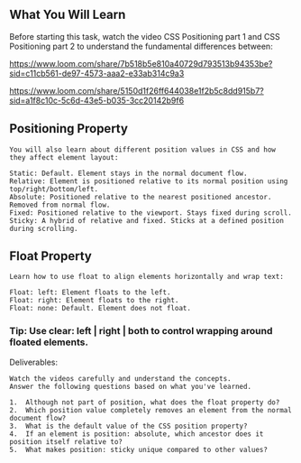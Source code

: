 ## What You Will Learn
Before starting this task, watch the video CSS Positioning part 1 and CSS Positioning part 2 to understand the fundamental differences between:

https://www.loom.com/share/7b518b5e810a40729d793513b94353be?sid=c11cb561-de97-4573-aaa2-e33ab314c9a3

https://www.loom.com/share/5150d1f26ff644038e1f2b5c8dd915b7?sid=a1f8c10c-5c6d-43e5-b035-3cc20142b9f6

## Positioning Property
    You will also learn about different position values in CSS and how they affect element layout:

    Static: Default. Element stays in the normal document flow.
    Relative: Element is positioned relative to its normal position using top/right/bottom/left.
    Absolute: Positioned relative to the nearest positioned ancestor. Removed from normal flow.
    Fixed: Positioned relative to the viewport. Stays fixed during scroll.
    Sticky: A hybrid of relative and fixed. Sticks at a defined position during scrolling.


## Float Property
    Learn how to use float to align elements horizontally and wrap text:

    Float: left: Element floats to the left.
    Float: right: Element floats to the right.
    Float: none: Default. Element does not float.


### Tip: Use clear: left | right | both to control wrapping around floated elements.



Deliverables:

    Watch the videos carefully and understand the concepts.
    Answer the following questions based on what you've learned.

    1.  Although not part of position, what does the float property do?
    2.  Which position value completely removes an element from the normal document flow?
    3.  What is the default value of the CSS position property?
    4.  If an element is position: absolute, which ancestor does it position itself relative to?
    5.  What makes position: sticky unique compared to other values?
